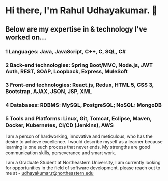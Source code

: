 # Hi there, I'm Rahul Udhayakumar. 👋

## Below are my expertise in & technology I've worked on...

### 1 Languages: Java, JavaScript, C++, C, SQL, C#
### 2 Back-end technologies: Spring Boot/MVC, Node.js, JWT Auth, REST, SOAP, Loopback, Express, MuleSoft
### 3 Front-end technologies: React.js, Redux, HTML 5, CSS 3, Bootstrap, AJAX, JSON, JSP, XML
### 4 Databases: RDBMS: MySQL, PostgreSQL; NoSQL: MongoDB
### 5 Tools and Platforms: Linux, Git, Tomcat, Eclipse, Maven, Docker, Kubernetes, CI/CD (Jenkins), AWS

I am a person of hardworking, innovative and meticulous, who has the desire to achieve excellence. I would describe myself as a learner because learning is one such process that never ends. My strengths are good communication skills, perseverance and smart work.

I am a Graduate Student at Northeastern University, I am currently looking for opportunities in the field of software development. please reach out to me at - udhayakumar.r@northeastern.edu
